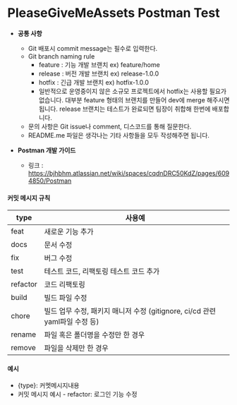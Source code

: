 # PleaseGiveMeAssets Postman Test
- **공통 사항**
  - Git 배포시 commit message는 필수로 입력한다.
  - Git branch naming rule
    - feature : 기능 개발 브랜치 ex) feature/home
    - release : 버전 개발 브랜치 ex) release-1.0.0
    - hotfix : 긴급 개발 브랜치 ex) hotfix-1.0.0
    - 일반적으로 운영중이지 않은 소규모 프로젝트에서 hotfix는 사용할 필요가 없습니다. 대부분 feature 형태의 브랜치를 만들어 dev에 merge 해주시면 됩니다. release 브랜치는 테스트가 완료되면 팀장이 취합해 한번에 배포합니다.
  - 문의 사항은 Git issue나 comment, 디스코드를 통해 질문한다.
  - README.me 파일은 생각나는 기타 사항들을 모두 작성해주면 됩니다.

- **Postman 개발 가이드**
  - 링크 : https://bjhbhm.atlassian.net/wiki/spaces/cqdnDRC50KdZ/pages/6094850/Postman

#### 커밋 메시지 규칙 
|type | 사용예|
|-------|--------|
feat    | 새로운 기능 추가
docs	| 문서 수정
fix	    | 버그 수정
test    | 테스트 코드, 리팩토링 테스트 코드 추가
refactor| 코드 리팩토링
build   | 빌드 파일 수정
chore   | 빌드 업무 수정, 패키지 매니저 수정 (gitignore, ci/cd 관련 yaml파일 수정 등)
rename  | 파일 혹은 폴더명을 수정만 한 경우
remove  | 파일을 삭제만 한 경우

#### 예시
- {type}: 커멧메시지내용    
- 커밋 메시지 예시 - refactor: 로그인 기능 수정

